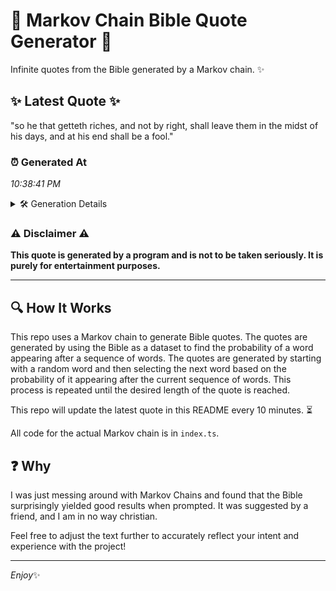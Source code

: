 # 📖 Markov Chain Bible Quote Generator 📖

Infinite quotes from the Bible generated by a Markov chain. ✨

## ✨ Latest Quote ✨
"so he that getteth riches, and not by right, shall leave them in the midst of his days, and at his end shall be a fool."

### ⏰ Generated At
*10:38:41 PM*

<details>
    <summary>🛠️ Generation Details</summary>
    <p>
        <strong>🌱 Seed:</strong> so<br>
        <strong>🔄 Iterations:</strong> 25<br>
        <strong>📜 Context History:</strong><br>[ so ]: he<br>[ so, he ]: that<br>[ so, he, that ]: getteth<br>[ so, he, that, getteth ]: riches,<br>[ so, he, that, getteth, riches, ]: and<br>[ so, he, that, getteth, riches,, and ]: not<br>[ he, that, getteth, riches,, and, not ]: by<br>[ that, getteth, riches,, and, not, by ]: right,<br>[ getteth, riches,, and, not, by, right, ]: shall<br>[ riches,, and, not, by, right,, shall ]: leave<br>[ and, not, by, right,, shall, leave ]: them<br>[ not, by, right,, shall, leave, them ]: in<br>[ by, right,, shall, leave, them, in ]: the<br>[ right,, shall, leave, them, in, the ]: midst<br>[ shall, leave, them, in, the, midst ]: of<br>[ leave, them, in, the, midst, of ]: his<br>[ them, in, the, midst, of, his ]: days,<br>[ in, the, midst, of, his, days, ]: and<br>[ the, midst, of, his, days,, and ]: at<br>[ midst, of, his, days,, and, at ]: his<br>[ of, his, days,, and, at, his ]: end<br>[ his, days,, and, at, his, end ]: shall<br>[ days,, and, at, his, end, shall ]: be<br>[ and, at, his, end, shall, be ]: a<br>[ at, his, end, shall, be, a ]: fool.<br>
    </p>
</details>

### ⚠️ Disclaimer ⚠️
**This quote is generated by a program and is not to be taken seriously. It is purely for entertainment purposes.**

---

## 🔍 How It Works

This repo uses a Markov chain to generate Bible quotes. The quotes are generated by using the Bible as a dataset to find the probability of a word appearing after a sequence of words. The quotes are generated by starting with a random word and then selecting the next word based on the probability of it appearing after the current sequence of words. This process is repeated until the desired length of the quote is reached.

This repo will update the latest quote in this README every 10 minutes. ⏳

All code for the actual Markov chain is in `index.ts`.

## ❓ Why

I was just messing around with Markov Chains and found that the Bible surprisingly yielded good results when prompted. 
It was suggested by a friend, and I am in no way christian.

Feel free to adjust the text further to accurately reflect your intent and experience with the project!

---

*Enjoy*✨
